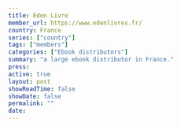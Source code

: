 ```yaml
---
title: Eden Livre
member_url: https://www.edenlivres.fr/
country: France
series: ["country"] 
tags: ["members"]
categories: ["Ebook distributors"]
summary: "a large ebook distributor in France."
press:
active: true
layout: post
showReadTime: false
showDate: false
permalink: ""
date: 
---
```

